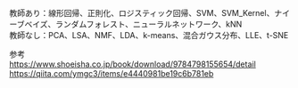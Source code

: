 教師あり：線形回帰、正則化、ロジスティック回帰、SVM、SVM_Kernel、ナイーブベイズ、ランダムフォレスト、ニューラルネットワーク、kNN<br>
教師なし：PCA、LSA、NMF、LDA、k-means、混合ガウス分布、LLE、t-SNE<br>

参考<br>
https://www.shoeisha.co.jp/book/download/9784798155654/detail<br>
https://qiita.com/ymgc3/items/e4440981be19c6b781eb<br>



